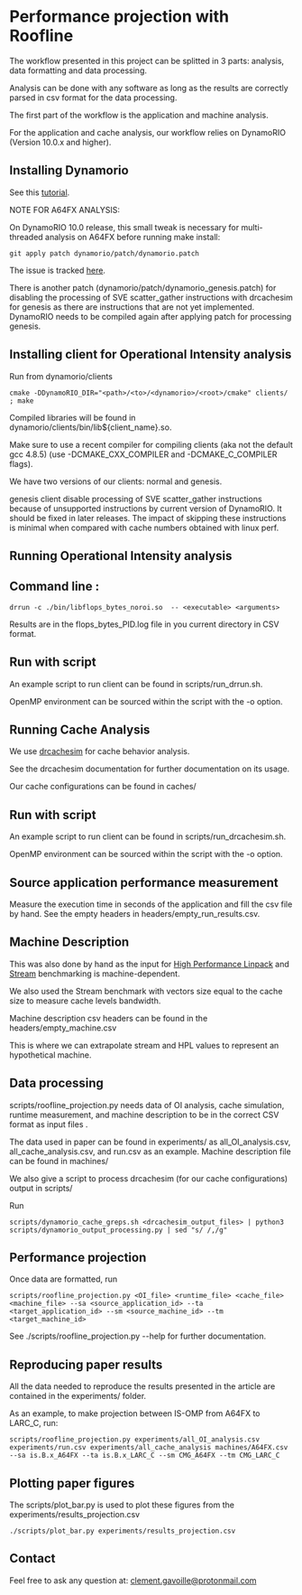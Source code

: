 Performance projection with Roofline
====================================

The workflow presented in this project can be splitted in 3 parts: analysis, data formatting and data processing.

Analysis can be done with any software as long as the results are correctly parsed in csv format for the data processing.

The first part of the workflow is the application and machine analysis.

For the application and cache analysis, our workflow relies on DynamoRIO (Version 10.0.x and higher).

Installing Dynamorio
----------------------------------------

See this [tutorial](https://dynamorio.org/page_building.html).

NOTE FOR A64FX ANALYSIS: 

On DynamoRIO 10.0 release, this small tweak is necessary for multi-threaded analysis on A64FX before running make install:

```
git apply patch dynamorio/patch/dynamorio.patch
```

The issue is tracked [here](https://github.com/DynamoRIO/dynamorio/issues/6451).

There is another patch (dynamorio/patch/dynamorio_genesis.patch) for disabling the processing of SVE scatter_gather instructions with drcachesim for genesis as there are instructions that are not yet implemented.
DynamoRIO needs to be compiled again after applying patch for processing genesis.


Installing client for Operational Intensity analysis
----------------------------------------

Run from dynamorio/clients

```
cmake -DDynamoRIO_DIR="<path>/<to>/<dynamorio>/<root>/cmake" clients/ ; make
```

Compiled libraries will be found in dynamorio/clients/bin/lib${client_name}.so. 

Make sure to use a recent compiler for compiling clients (aka not the default gcc 4.8.5) (use -DCMAKE_CXX_COMPILER and -DCMAKE_C_COMPILER flags).

We have two versions of our clients: normal and genesis.

genesis client disable processing of SVE scatter_gather instructions because of unsupported instructions by current version of DynamoRIO. It should be fixed in later releases. The impact of skipping these instructions is minimal when compared with cache numbers obtained with linux perf.


Running Operational Intensity analysis
----------------------------------------

## Command line :

```
drrun -c ./bin/libflops_bytes_noroi.so  -- <executable> <arguments>
```

Results are in the flops_bytes_PID.log file in you current directory in CSV format.

## Run with script

An example script to run client can be found in scripts/run_drrun.sh. 

OpenMP environment can be sourced within the script with the -o option.


Running Cache Analysis
--------------

We use [drcachesim](https://dynamorio.org/sec_drcachesim_tools.html#sec_tool_cache_sim) for cache behavior analysis. 

See the drcachesim documentation for further documentation on its usage.

Our cache configurations can be found in caches/

## Run with script

An example script to run client can be found in scripts/run_drcachesim.sh. 

OpenMP environment can be sourced within the script with the -o option.


Source application performance measurement 
------------------------------------------

Measure the execution time in seconds of the application and fill the csv file by hand. See the empty headers in headers/empty_run_results.csv.

Machine Description
-------------------

This was also done by hand as the input for [High Performance Linpack](https://www.netlib.org/benchmark/hpl/) and [Stream](https://www.cs.virginia.edu/stream/) benchmarking is machine-dependent. 

We also used the Stream benchmark with vectors size equal to the cache size to measure cache levels bandwidth.

Machine description csv headers can be found in the headers/empty_machine.csv

This is where we can extrapolate stream and HPL values to represent an hypothetical machine.


Data processing 
---------------

scripts/roofline_projection.py needs data of OI analysis, cache simulation, runtime measurement, and machine description to be in the correct CSV format as input files .

The data used in paper can be found in experiments/ as all_OI_analysis.csv, all_cache_analysis.csv, and run.csv as an example. Machine description file can be found in machines/

We also give a script to process drcachesim (for our cache configurations) output in scripts/

Run

```
scripts/dynamorio_cache_greps.sh <drcachesim_output_files> | python3 scripts/dynamorio_output_processing.py | sed "s/ /,/g"
```


Performance projection
----------------------------

Once data are formatted, run 
```
scripts/roofline_projection.py <OI_file> <runtime_file> <cache_file> <machine_file> --sa <source_application_id> --ta <target_application_id> --sm <source_machine_id> --tm <target_machine_id>
```

See ./scripts/roofline_projection.py --help for further documentation.

## Reproducing paper results

All the data needed to reproduce the results presented in the article are contained in the experiments/ folder.

As an example, to make projection between IS-OMP from A64FX to LARC_C, run:

```
scripts/roofline_projection.py experiments/all_OI_analysis.csv experiments/run.csv experiments/all_cache_analysis machines/A64FX.csv --sa is.B.x_A64FX --ta is.B.x_LARC_C --sm CMG_A64FX --tm CMG_LARC_C
```

## Plotting paper figures

The scripts/plot_bar.py is used to plot these figures from the experiments/results_projection.csv

```
./scripts/plot_bar.py experiments/results_projection.csv
```

Contact
----------

Feel free to ask any question at: clement.gavoille@protonmail.com
